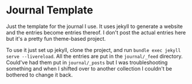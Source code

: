 # Journal Template
Just the template for the journal I use. It uses jekyll to generate a website and the entries become entries thereof. I don't post the actual entries here but it's a pretty fun theme-based project.

To use it just set up jekyll, clone the project, and run `bundle exec jekyll serve --livereload`. All the entries are put in the `journal/_feed` directory. Could've had them put in `journal/_posts` but I was troubleshooting something and when I shifted over to another collection I couldn't be bothered to change it back.
